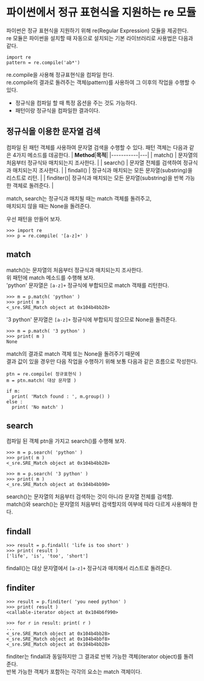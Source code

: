 # 파이썬에서 정규 표현식을 지원하는 re 모듈
파이썬은 정규 표현식을 지원하기 위해 re(Regular Expression) 모듈을 제공한다.  
re 모듈은 파이썬을 설치할 때 자동으로 설치되는 기본 라이브러리로 사용법은 다음과 같다.  
```
import re
pattern = re.compile('ab*')
```
re.compile을 사용해 정규표현식을 컴파일 한다.  
re.compile의 결과로 돌려주는 객체(pattern)를 사용하여 그 이후의 작업을 수행할 수 있다.
- 정규식을 컴파일 할 때 특정 옵션을 주는 것도 가능하다.
- 패턴이랑 정규식을 컴파일한 결과이다.

## 정규식을 이용한 문자열 검색
컴파일 된 패턴 객체를 사용하여 문자열 검색을 수행할 수 있다. 패턴 객체는 다음과 같은 4가지 메소드를 데공한다.
| **Method**|**목적**|
|-----------|---|
| match()   | 문자열의 처음부터 정규식돠 매치되는지 조사한다. |
| search()  | 문자열 전체를 검색하여 정규식과 매치되는지 조사한다. |
| findall() | 정규식과 매치되는 모든 문자열(substring)을 리스트로 리턴. |
| finditer()| 정규식과 매치되는 모든 문자열(substring)을 반복 가능한 객체로 돌려준다. |
  
match, search는 정규식과 매치될 때는 match 객체를 돌려주고,  
매치되지 않을 때는 None을 돌려준다.  
  
우선 패턴을 만들어 보자.
```
>>> import re
>>> p = re.compile( '[a-z]+' )
```
  
## match
match()는 문자열의 처음부터 정규식과 매치되는지 조사한다.  
위 패턴에 match 메소드를 수행해 보자.  
'python' 문자열은 `[a-z]+` 정규식에 부합되므로 match 객채를 리턴한다.
```
>>> m = p.match( 'python' )
>>> print( m )
<_sre.SRE_Match object at 0x104b4bb28>
```
  
'3 python' 문자열은 `[a-z]+` 정규식에 부합되지 않으므로 None을 돌려준다.  
```
>>> m = p.match( '3 python' )
>>> print( m )
None
```
  
match의 결과로 match 객체 또는 None을 돌려주기 때문에  
결과 값이 있을 경우만 다음 작업을 수행하기 위해 보통 다음과 같은 흐름으로 작성한다.
```
ptn = re.compile( 정규표현식 )
m = ptn.match( 대상 문자열 )

if m:
  print( 'Match found : ', m.group() )
else :
  print( 'No match' )
```
  
## search
컴파일 된 객체 ptn을 가지고 search()를 수행해 보자.
```
>>> m = p.search( 'python' )
>>> print( m )
<_sre.SRE_Match object at 0x104b4bb28>

>>> m = p.search( '3 python' )
>>> print( m )
<_sre.SRE_Match object at 0x104b4bb90>
```
search()는 문자열의 처음부터 검색하는 것이 아니라 문자열 전체를 검색함.  
match()와 search()는 문자열의 처음부터 검색할지의 여부에 따라 다르게 사용해야 한다.
  
## findall
```
>>> result = p.findall( 'life is too short' )
>>> print( result )
['life', 'is', 'too', 'short']
```
findall()는 대상 문자열에서 `[a-z]+` 정규식과 매치해서 리스트로 돌려준다.
  
## finditer
```
>>> result = p.finditer( 'you need python' )
>>> print( result )
<callable-iterator object at 0x104b6f990>
 
>>> for r in result: print( r )
... 
<_sre.SRE_Match object at 0x104b4bb28>
<_sre.SRE_Match object at 0x104b4bbf8>
<_sre.SRE_Match object at 0x104b4bb28>
```
finditer는 findall과 동일하지만 그 결과로 반복 가능한 객체(iterator object)를 돌려준다.  
반복 가능한 객체가 포함하는 각각의 요소는 match 객체이다.
